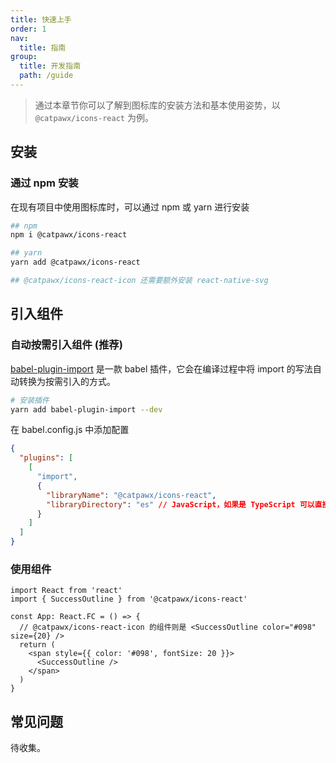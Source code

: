 ```yaml
---
title: 快速上手
order: 1
nav:
  title: 指南
group:
  title: 开发指南
  path: /guide
---
```


> 通过本章节你可以了解到图标库的安装方法和基本使用姿势，以 `@catpawx/icons-react` 为例。

## 安装

### 通过 npm 安装

在现有项目中使用图标库时，可以通过 npm 或 yarn 进行安装

```bash
## npm
npm i @catpawx/icons-react

## yarn
yarn add @catpawx/icons-react

## @catpawx/icons-react-icon 还需要额外安装 react-native-svg
```

## 引入组件

### 自动按需引入组件 (推荐)

[babel-plugin-import](https://github.com/ant-design/babel-plugin-import) 是一款 babel 插件，它会在编译过程中将 import 的写法自动转换为按需引入的方式。

```bash
# 安装插件
yarn add babel-plugin-import --dev
```

在 babel.config.js 中添加配置

```json
{
  "plugins": [
    [
      "import",
      {
        "libraryName": "@catpawx/icons-react",
        "libraryDirectory": "es" // JavaScript，如果是 TypeScript 可以直接使用 `src`
      }
    ]
  ]
}
```

### 使用组件

```tsx | pure
import React from 'react'
import { SuccessOutline } from '@catpawx/icons-react'

const App: React.FC = () => {
  // @catpawx/icons-react-icon 的组件则是 <SuccessOutline color="#098" size={20} />
  return (
    <span style={{ color: '#098', fontSize: 20 }}>
      <SuccessOutline />
    </span>
  )
}
```

## 常见问题

待收集。
